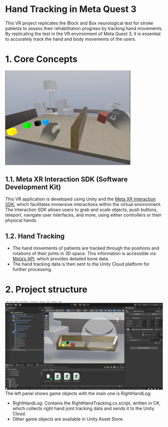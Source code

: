 # Hand Tracking in Meta Quest 3

This VR project replicates the Block and Box neurological test for stroke patients to assess their rehabilitation progress by tracking hand movements. By replicating the test in the VR environment of Meta Quest 3, it is essential to accurately track the hand and body movements of the users.

# 1. Core Concepts
<div align=left>
  <img src="block_box_demo.png" width="400">
</div>

## 1.1. Meta XR Interaction SDK (Software Development Kit)
This VR application is developed using Unity and the [Meta XR Interaction SDK](https://developer.oculus.com/documentation/unity/unity-isdk-interaction-sdk-overview/), which facilitates immersive interactions within the virtual environment. The Interaction SDK allows users to grab and scale objects, push buttons, teleport, navigate user interfaces, and more, using either controllers or their physical hands.

## 1.2. Hand Tracking
- The hand movements of patients are tracked through the positions and rotations of their joints in 3D space. This information is accessible via [Meta’s API](https://developer.oculus.com/documentation/unity/unity-isdk-get-bone-position), which provides detailed bone data.
- The hand tracking data is then sent to the Unity Cloud platform for further processing.


# 2. Project structure
<div align=left>
  <img src="project structure.png" width="600">
</div>
The left panel shows game objects with the main one is RightHandLog:

- RightHandLog: Contains the RightHandTracking.cs script, written in C#, which collects right hand joint tracking data and sends it to the Unity Cloud.
- Other game objects are available in Unity Asset Store.

